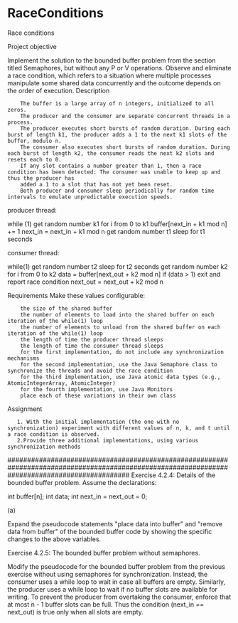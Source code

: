 # RaceConditions
Race conditions

Project objective

Implement the solution to the bounded buffer problem from the section titled Semaphores, but without any P or V operations. Observe and eliminate a race condition, which refers to a situation where multiple processes manipulate some shared data concurrently and the outcome depends on the order of execution.
Description

        The buffer is a large array of n integers, initialized to all zeros.
        The producer and the consumer are separate concurrent threads in a process.
        The producer executes short bursts of random duration. During each burst of length k1, the producer adds a 1 to the next k1 slots of the buffer, modulo n.
        The consumer also executes short bursts of random duration. During each burst of length k2, the consumer reads the next k2 slots and resets each to 0.
        If any slot contains a number greater than 1, then a race condition has been detected: The consumer was unable to keep up and thus the producer has 
        added a 1 to a slot that has not yet been reset.
        Both producer and consumer sleep periodically for random time intervals to emulate unpredictable execution speeds.

producer thread:

while (1)
   get random number k1
   for i from 0 to k1
      buffer[next_in + k1 mod n] += 1
   next_in = next_in + k1 mod n
   get random number t1
   sleep for t1 seconds


consumer thread:

while(1) 
   get random number t2
   sleep for t2 seconds
   get random number k2
   for i from 0 to k2
      data = buffer[next_out + k2 mod n]
      if (data > 1) exit and report race condition
      next_out = next_out + k2 mod n

Requirements
Make these values configurable:

        the size of the shared buffer
        the number of elements to load into the shared buffer on each iteration of the while(1) loop
        the number of elements to unload from the shared buffer on each iteration of the while(1) loop
        the length of time the producer thread sleeps 
        the length of time the consumer thread sleeps
        for the first implementation, do not include any synchronization mechanisms
        for the second implementation, use the Java Semaphore class to synchronize the threads and avoid the race condition
        for the third implementation, use Java atomic data types (e.g., AtomicIntegerArray, AtomicInteger)
        for the fourth implementation, use Java Monitors
        place each of these variations in their own class

Assignment

       1. With the initial implementation (the one with no synchronization) experiment with different values of n, k, and t until a race condition is observed.
       2.Provide three additional implementations, using various synchronization methods


###############################################################################################################################################
Exercise 4.2.4: Details of the bounded buffer problem.
Assume the declarations:

int buffer[n];
int data;
int next_in = next_out = 0;

(a)

Expand the pseudocode statements "place data into buffer" and "remove data from buffer" of the bounded buffer code by showing the specific changes to the above variables.

Exercise 4.2.5: The bounded buffer problem without semaphores.

Modify the pseudocode for the bounded buffer problem from the previous exercise without using semaphores for synchronization. Instead, the consumer uses a while loop to wait in case all buffers are empty. Similarly, the producer uses a while loop to wait if no buffer slots are available for writing. To prevent the producer from overtaking the consumer, enforce that at most n - 1 buffer slots can be full. Thus the condition (next_in == next_out) is true only when all slots are empty.
